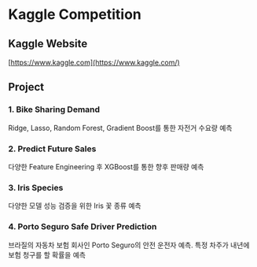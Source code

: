 # Kaggle Competition


## Kaggle Website

[https://www.kaggle.com](https://www.kaggle.com/)

## Project

### 1. Bike Sharing Demand

Ridge, Lasso, Random Forest, Gradient Boost를 통한 자전거 수요량 예측

### 2. Predict Future Sales

다양한 Feature Engineering 후 XGBoost를 통한 향후 판매량 예측

### 3. Iris Species

다양한 모델 성능 검증을 위한 Iris 꽃 종류 예측

### 4. Porto Seguro Safe Driver Prediction

 브라질의 자동차 보험 회사인 Porto Seguro의 안전 운전자 예측. 특정 차주가 내년에 보험 청구를 할 확률을 예측